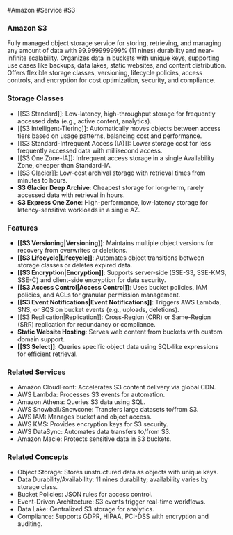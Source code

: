 #Amazon #Service #S3
### Amazon S3

Fully managed object storage service for storing, retrieving, and managing any amount of data with 99.999999999% (11 nines) durability and near-infinite scalability. Organizes data in buckets with unique keys, supporting use cases like backups, data lakes, static websites, and content distribution. Offers flexible storage classes, versioning, lifecycle policies, access controls, and encryption for cost optimization, security, and compliance.

### Storage Classes

- [[S3 Standard]]: Low-latency, high-throughput storage for frequently accessed data (e.g., active content, analytics).
- [[S3 Intelligent-Tiering]]: Automatically moves objects between access tiers based on usage patterns, balancing cost and performance.
- [[S3 Standard-Infrequent Access (IA)]]: Lower storage cost for less frequently accessed data with millisecond access.
- [[S3 One Zone-IA]]: Infrequent access storage in a single Availability Zone, cheaper than Standard-IA.
- [[S3 Glacier]]: Low-cost archival storage with retrieval times from minutes to hours.
- **S3 Glacier Deep Archive**: Cheapest storage for long-term, rarely accessed data with retrieval in hours.
- **S3 Express One Zone**: High-performance, low-latency storage for latency-sensitive workloads in a single AZ.

### Features

- **[[S3 Versioning|Versioning]]**: Maintains multiple object versions for recovery from overwrites or deletions.
- **[[S3 Lifecycle|Lifecycle]]**: Automates object transitions between storage classes or deletes expired data.
- **[[S3 Encryption|Encryption]]**: Supports server-side (SSE-S3, SSE-KMS, SSE-C) and client-side encryption for data security.
- **[[S3 Access Control|Access Control]]**: Uses bucket policies, IAM policies, and ACLs for granular permission management.
- **[[S3 Event Notifications|Event Notifications]]**: Triggers AWS Lambda, SNS, or SQS on bucket events (e.g., uploads, deletions).
- [[S3 Replication|Replication]]: Cross-Region (CRR) or Same-Region (SRR) replication for redundancy or compliance.
- **Static Website Hosting**: Serves web content from buckets with custom domain support.
- **[[S3 Select]]**: Queries specific object data using SQL-like expressions for efficient retrieval.

### Related Services

- Amazon CloudFront: Accelerates S3 content delivery via global CDN.
- AWS Lambda: Processes S3 events for automation.
- Amazon Athena: Queries S3 data using SQL.
- AWS Snowball/Snowcone: Transfers large datasets to/from S3.
- AWS IAM: Manages bucket and object access.
- AWS KMS: Provides encryption keys for S3 security.
- AWS DataSync: Automates data transfers to/from S3.
- Amazon Macie: Protects sensitive data in S3 buckets.

### Related Concepts

- Object Storage: Stores unstructured data as objects with unique keys.
- Data Durability/Availability: 11 nines durability; availability varies by storage class.
- Bucket Policies: JSON rules for access control.
- Event-Driven Architecture: S3 events trigger real-time workflows.
- Data Lake: Centralized S3 storage for analytics.
- Compliance: Supports GDPR, HIPAA, PCI-DSS with encryption and auditing.